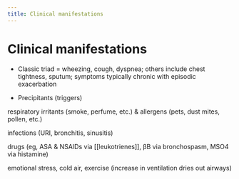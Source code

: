 ```yaml
---
title: Clinical manifestations
---
```

# Clinical manifestations

* Classic triad = wheezing, cough, dyspnea; others include chest tightness, sputum; symptoms typically chronic with episodic exacerbation

* Precipitants (triggers)

respiratory irritants (smoke, perfume, etc.) & allergens (pets, dust mites, pollen, etc.)

infections (URI, bronchitis, sinusitis)

drugs (eg, ASA & NSAIDs via [[leukotrienes]], βB via bronchospasm, MSO4 via histamine)

emotional stress, cold air, exercise (increase in ventilation dries out airways)
